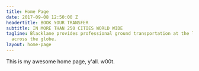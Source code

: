 ```yaml
---
title: Home Page
date: 2017-09-08 12:50:00 Z
headertitle: BOOK YOUR TRANSFER
subtitle: IN MORE THAN 250 CITIES WORLD WIDE
tagline: Blacklane provides professional ground transportation at the lowest rates
  across the globe.
layout: home-page
---
```


This is my awesome home page, y'all. w00t.